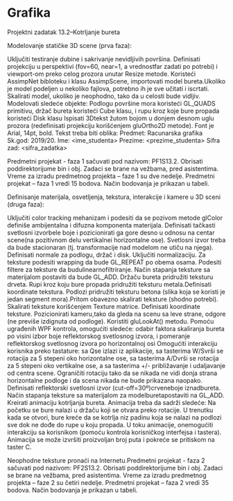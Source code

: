# Grafika
Projektni zadatak 13.2–Kotrljanje bureta

Modelovanje statičke 3D scene (prva faza): 

Uključiti testiranje dubine i sakrivanje nevidljivih površina. Definisati projekciju u perspektivi (fov=60, near=1, a vrednostfar zadati po potrebi) i viewport-om preko celog prozora unutar Resize metode. 
Koristeći AssimpNet bibloteku i klasu AssimpScene, importovati model bureta.Ukoliko je model podeljen u nekoliko fajlova, potrebno ih je sve učitati i iscrtati. Skalirati model, ukoliko je neophodno, tako da u celosti bude vidljiv.
Modelovati sledeće objekte: 
Podlogu površine mora koristeći GL_QUADS primitivu, 
držač bureta koristeći Cube klasu, i
rupu kroz koje bure propada koristeći Disk klasu
Ispisati 3Dtekst žutom bojom u donjem desnom uglu prozora (redefinisati projekciju korišćenjem gluOrtho2D metode). Font je Arial, 14pt, bold. Tekst treba biti oblika: 
Predmet: Racunarska grafika 
Sk.god: 2019/20.
Ime: <ime_studenta>
Prezime: <prezime_studenta>
Sifra zad: <sifra_zadatka>

Predmetni projekat - faza 1 sačuvati pod nazivom: PF1S13.2. Obrisati poddirektorijume bin i obj. Zadaci se brane na vežbama, pred asistentima.
Vreme za izradu predmetnog projekta – faze 1 su dve nedelje. Predmetni projekat – faza 1 vredi 15 bodova. Način bodovanja je prikazan u tabeli.


Definisanje materijala, osvetljenja, tekstura, interakcije i kamere u 3D sceni  (druga faza):

Uključiti color tracking mehanizam i podesiti da se pozivom metode glColor definiše ambijentalna i difuzna komponenta materijala.
Definisati tačkasti svetlosni izvorbele boje i pozicionirati ga gore desno u odnosu na centar scene(na pozitivnom delu vertikalnei horizontalne ose). Svetlosni izvor treba da bude stacionaran (tj. transformacije nad modelom ne utiču na njega). Definisati normale za podlogu, držač i disk. Uključiti normalizaciju.
Za teksture podesiti wrapping da bude GL_REPEAT po obema osama. Podesiti filtere za teksture da budulinearnofiltriranje. Način stapanja teksture sa materijalom postaviti da bude GL_ADD. 
Držaču bureta pridružiti teksturu drveta. Rupi kroz koju bure propada pridružiti teksturu metala.Definisati koordinate tekstura.
Podlozi pridružiti teksturu betona (slika koja se koristi je jedan segment mora).Pritom obavezno skalirati teksture (shodno potrebi). Skalirati teksture korišćenjem Texture matrice. Definisati koordinate teksture.
Pozicionirati kameru,tako da gleda na scenu sa leve strane, odgore (ne previše izdignuta od podloge). Koristiti gluLookAt() metodu.
Pomoću ugrađenih WPF kontrola, omogućiti sledeće:
odabir faktora skaliranja bureta po visini
izbor boje reflektorskog svetlosnog izvora, i
pomeranje reflektorskog svetlosnog izvora po horizontalnoj osi
Omogućiti interakciju korisnika preko tastature: sa Qse izlazi iz aplikacije, sa tasterima 
W/Svrši se rotacija za 5 stepeni oko horizontalne ose, sa tasterima A/Dvrši se rotacija za 5 stepeni oko vertikalne ose, a sa tasterima +/- približavanje i udaljavanje od centra scene. Ograničiti rotaciju tako da se nikada ne vidi donja strana horizontalne podloge i da scena nikada ne bude prikazana naopako.
Definisati reflektorski svetlosni izvor (cut-off=30º)crveneboje iznadbureta. 
Način stapanja teksture sa materijalom za modelburetapostaviti na GL_ADD.
Kreirati animaciju kotrljanja bureta. Animacija treba da sadrži sledeće:
Na početku se bure nalazi u držaču koji se otvara preko rotacije.
U trenutku kada se otvori, bure kreće da se kotrlja niz padinu koja se nalazi na podlozi sve dok ne dođe do rupe u koju propada.
	U toku animacije, onemogućiti interakciju sa korisnikom (pomoću kontrola korisničkog interfejsa i tastera). Animacija se može izvršiti proizvoljan broj puta i pokreće se pritiskom na taster C. 


Neophodne teksture pronaći na Internetu.Predmetni projekat - faza 2 sačuvati pod nazivom: PF2S13.2. Obrisati poddirektorijume bin i obj. Zadaci se brane na vežbama, pred asistentima.
Vreme za izradu predmetnog projekta – faze 2 su četiri nedelje. Predmetni projekat – faza 2 vredi 35 bodova. Način bodovanja je prikazan u tabeli.
 

